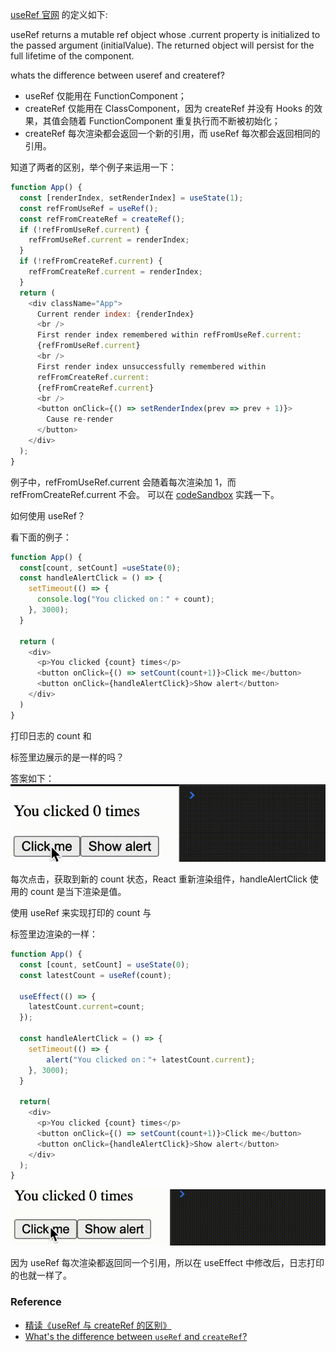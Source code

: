 [useRef 官网](https://reactjs.org/docs/hooks-reference.html#useref) 的定义如下:

useRef returns a mutable ref object whose .current property is initialized to the passed argument (initialValue). The returned object will persist for the full lifetime of the component.

whats the difference between useref and createref?

- useRef 仅能用在 FunctionComponent；
- createRef 仅能用在 ClassComponent，因为 createRef 并没有 Hooks 的效果，其值会随着 FunctionComponent 重复执行而不断被初始化；
- createRef 每次渲染都会返回一个新的引用，而 useRef 每次都会返回相同的引用。

知道了两者的区别，举个例子来运用一下：

```js
function App() {
  const [renderIndex, setRenderIndex] = useState(1);
  const refFromUseRef = useRef();
  const refFromCreateRef = createRef();
  if (!refFromUseRef.current) {
    refFromUseRef.current = renderIndex;
  }
  if (!refFromCreateRef.current) {
    refFromCreateRef.current = renderIndex;
  }
  return (
    <div className="App">
      Current render index: {renderIndex}
      <br />
      First render index remembered within refFromUseRef.current:
      {refFromUseRef.current}
      <br />
      First render index unsuccessfully remembered within
      refFromCreateRef.current:
      {refFromCreateRef.current}
      <br />
      <button onClick={() => setRenderIndex(prev => prev + 1)}>
        Cause re-render
      </button>
    </div>
  );
}
```

例子中，refFromUseRef.current 会随着每次渲染加 1，而 refFromCreateRef.current 不会。
可以在 [codeSandbox](https://codesandbox.io/s/1rvwnj71x3) 实践一下。

如何使用 useRef？

看下面的例子：
```js
function App() {
  const[count, setCount] =useState(0);
  const handleAlertClick = () => {
    setTimeout(() => {
      console.log("You clicked on：" + count);
    }, 3000);
  }

  return (
    <div>
      <p>You clicked {count} times</p>
      <button onClick={() => setCount(count+1)}>Click me</button>
      <button onClick={handleAlertClick}>Show alert</button>
    </div>
  )
}
```
打印日志的 count 和 <p> 标签里边展示的是一样的吗？

答案如下：
![test-1](../../../images/hooks/useRef-1.gif)

每次点击，获取到新的 count 状态，React 重新渲染组件，handleAlertClick 使用的 count 是当下渲染是值。

使用 useRef 来实现打印的 count 与 <p> 标签里边渲染的一样：

```js
function App() {
  const [count, setCount] = useState(0);
  const latestCount = useRef(count);
    
  useEffect(() => {
    latestCount.current=count;
  });
    
  const handleAlertClick = () => {  
    setTimeout(() => {
        alert("You clicked on："+ latestCount.current);
    }, 3000);
  }
  
  return(
    <div>
      <p>You clicked {count} times</p>
      <button onClick={() => setCount(count+1)}>Click me</button>
      <button onClick={handleAlertClick}>Show alert</button>
    </div>
  );
}
```
![test-2](../../../images/hooks/useRef-2.gif)

因为 useRef 每次渲染都返回同一个引用，所以在 useEffect 中修改后，日志打印的也就一样了。

### Reference
- [精读《useRef 与 createRef 的区别》](https://zhuanlan.zhihu.com/p/110247813)
- [What's the difference between `useRef` and `createRef`?](https://stackoverflow.com/questions/54620698/whats-the-difference-between-useref-and-createref)